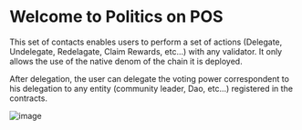 # Welcome to Politics on POS

This set of contacts enables users to perform a set of actions (Delegate, Undelegate, Redelagate, Claim Rewards, etc...) with any validator. It only allows the use of the native denom of the chain it is deployed.

After delegation, the user can delegate the voting power correspondent to his delegation to any entity (community leader, Dao, etc...) registered in the contracts.


![image](https://user-images.githubusercontent.com/114091333/215571780-7d5bb841-5fb0-4928-ba97-7726c583c57c.png)

